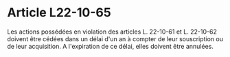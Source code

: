 # Article L22-10-65

Les actions possédées en violation des articles L. 22-10-61 et L. 22-10-62 doivent être cédées dans un délai d'un an à compter de leur souscription ou de leur acquisition. A l'expiration de ce délai, elles doivent être annulées.
